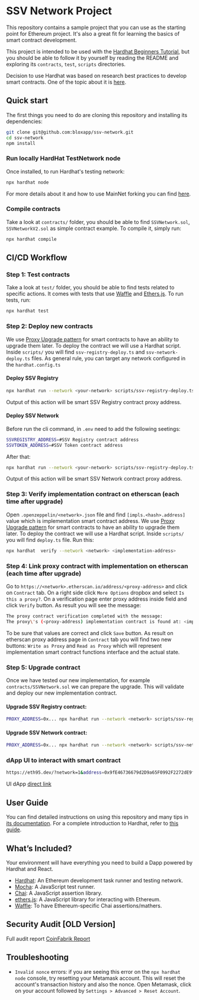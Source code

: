 # SSV Network Project

This repository contains a sample project that you can use as the starting point
for Ethereum project. It's also a great fit for learning the basics of
smart contract development.

This project is intended to be used with the
[Hardhat Beginners Tutorial](https://hardhat.org/tutorial), but you should be
able to follow it by yourself by reading the README and exploring its
`contracts`, `test`, `scripts`  directories.

Decision to use Hardhat was based on research best practices to develop smart contracts.
One of the topic about it is [here](https://rahulsethuram.medium.com/the-new-solidity-dev-stack-buidler-ethers-waffle-typescript-tutorial-f07917de48ae).

## Quick start

The first things you need to do are cloning this repository and installing its
dependencies:

```sh
git clone git@github.com:bloxapp/ssv-network.git
cd ssv-network
npm install
```

### Run locally HardHat TestNetwork node 
Once installed, to run Hardhat's testing network:

```sh
npx hardhat node
```

For more details about it and how to use MainNet forking you can find [here](https://hardhat.org/hardhat-network/).

### Compile contracts
Take a look at `contracts/` folder, you should be able to find `SSVNetwork.sol`, `SSVNetworkV2.sol` as simple contract example.
To compile it, simply run:

```sh
npx hardhat compile
```

## CI/CD Workflow

### Step 1: Test contracts
Take a look at `test/` folder, you should be able to find tests related to specific actions.
It comes with tests that use [Waffle](https://getwaffle.io/) and [Ethers.js](https://github.com/ethers-io/ethers.js/).
To run tests, run:

```sh
npx hardhat test
```

### Step 2: Deploy new contracts
We use [Proxy Upgrade pattern](https://docs.openzeppelin.com/upgrades-plugins/1.x/proxies) for smart contracts to have an ability to upgrade them later.
To deploy the contract we will use a Hardhat script. Inside `scripts/` you will find `ssv-registry-deploy.ts` and `ssv-network-deploy.ts` files.
As general rule, you can target any network configured in the `hardhat.config.ts`

#### Deploy SSV Registry

```sh
npx hardhat run --network <your-network> scripts/ssv-registry-deploy.ts
```
Output of this action will be smart SSV Registry contract proxy address.

#### Deploy SSV Network
Before run the cli command, in `.env` need to add the following seetings:

```sh
SSVREGISTRY_ADDRESS=#SSV Registry contract address
SSVTOKEN_ADDRESS=#SSV Token contract address
```

After that:

```sh
npx hardhat run --network <your-network> scripts/ssv-registry-deploy.ts
```
Output of this action will be smart SSV Network contract proxy address.

### Step 3: Verify implementation contract on etherscan (each time after upgrade)
Open `.openzeppelin/<network>.json` file and find `[impls.<hash>.address]` value which is implementation smart contract address.
We use [Proxy Upgrade pattern](https://docs.openzeppelin.com/upgrades-plugins/1.x/proxies) for smart contracts to have an ability to upgrade them later.
To deploy the contract we will use a Hardhat script. Inside `scripts/` you will find `deploy.ts` file.
Run this:
```sh
npx hardhat  verify --network <network> <implementation-address>
```

### Step 4: Link proxy contract with implementation on etherscan (each time after upgrade)
Go to `https://<network>.etherscan.io/address/<proxy-address>` and click on `Contract` tab.
On a right side click `More Options` dropbox and select `Is this a proxy?`. On a verification page enter proxy address inside field and click `Verify` button. As result you will see the message:
```sh
The proxy contract verification completed with the message:
The proxy\'s (<proxy-address) implementation contract is found at: <implementation-address>
```
To be sure that values are correct and click `Save` button. As result on etherscan proxy address page in `Contract` tab you will find two new buttons:
`Write as Proxy` and `Read as Proxy` which will represent implementation smart contract functions interface and the actual state.

### Step 5: Upgrade contract
Once we have tested our new implementation, for example `contracts/SSVNetwork.sol` we can prepare the upgrade.
This will validate and deploy our new implementation contract.
#### Upgrade SSV Registry contract:
```sh
PROXY_ADDRESS=0x... npx hardhat run --network <network> scripts/ssv-registry-upgrade.ts
```

#### Upgrade SSV Network contract:
```sh
PROXY_ADDRESS=0x... npx hardhat run --network <network> scripts/ssv-network-upgrade.ts
```
### dApp UI to interact with smart contract

```sh
https://eth95.dev/?network=1&address=0x9fE46736679d2D9a65F0992F2272dE9f3c7fa6e0
```

UI dApp [direct link](https://eth95.dev/?network=1&address=0x9fE46736679d2D9a65F0992F2272dE9f3c7fa6e0)

## User Guide

You can find detailed instructions on using this repository and many tips in [its documentation](https://hardhat.org/tutorial).
For a complete introduction to Hardhat, refer to [this guide](https://hardhat.org/getting-started/#overview).

## What’s Included?

Your environment will have everything you need to build a Dapp powered by Hardhat and React.

- [Hardhat](https://hardhat.org/): An Ethereum development task runner and testing network.
- [Mocha](https://mochajs.org/): A JavaScript test runner.
- [Chai](https://www.chaijs.com/): A JavaScript assertion library.
- [ethers.js](https://docs.ethers.io/ethers.js/html/): A JavaScript library for interacting with Ethereum.
- [Waffle](https://github.com/EthWorks/Waffle/): To have Ethereum-specific Chai assertions/mathers.

## Security Audit [OLD Version]

Full audit report [CoinFabrik Report](./docs/SSV_Token_Dex&Vesting_audit.pdf)

## Troubleshooting

- `Invalid nonce` errors: if you are seeing this error on the `npx hardhat node`
  console, try resetting your Metamask account. This will reset the account's
  transaction history and also the nonce. Open Metamask, click on your account
  followed by `Settings > Advanced > Reset Account`.
